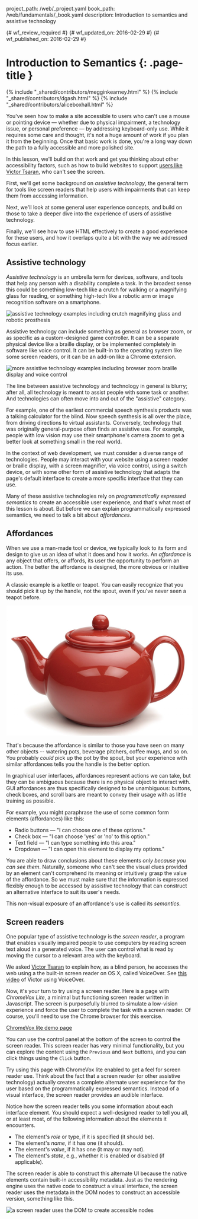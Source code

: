 project_path: /web/_project.yaml
book_path: /web/fundamentals/_book.yaml
description: Introduction to semantics and assistive technology

{# wf_review_required #}
{# wf_updated_on: 2016-02-29 #}
{# wf_published_on: 2016-02-29 #}

# Introduction to Semantics {: .page-title }

{% include "_shared/contributors/megginkearney.html" %}
{% include "_shared/contributors/dgash.html" %}
{% include "_shared/contributors/aliceboxhall.html" %}



You've seen how to make a site accessible to users who can't use a mouse or
pointing device &mdash; whether due to physical impairment, a technology issue,
or personal preference &mdash; by addressing keyboard-only use. While it
requires some care and thought, it's not a huge amount of work if you plan it
from the beginning. Once that basic work is done, you're a long way down the
path to a fully accessible and more polished site.

In this lesson, we'll build on that work and get you thinking about other
accessibility factors, such as how to build websites to support [users like
Victor Tsaran](/web/fundamentals/accessibility/#understanding-users-diversity),
who can't see the screen.

First, we'll get some background on *assistive technology*, the general term for
tools like screen readers that help  users with impairments that can keep them
from accessing information.

Next, we'll look at some general user experience concepts, and build on those to
take a deeper dive into the experience of users of assistive technology.

Finally, we'll see how to use HTML effectively to create a good experience for
these users, and how it overlaps quite a bit with the way we addressed focus
earlier.

## Assistive technology

*Assistive technology* is an umbrella term for devices, software, and tools that
help any person with a disability complete a task. In the broadest sense this
could be something low-tech like a crutch for walking or a magnifying glass for
reading, or something high-tech like a robotic arm or image recognition software
on a smartphone.

![assistive technology examples including crutch magnifying glass and robotic
prosthesis](imgs/assistive-tech1.png)

Assistive technology can include something as general as browser zoom, or as
specific as a custom-designed game controller. It can be a separate physical
device like a braille display, or be implemented completely in software like
voice control. It can be built-in to the operating system like some screen
readers, or it can be an add-on like a Chrome extension.

![more assistive technology examples including browser zoom braille display and
voice control](imgs/assistive-tech2.png)

The line between assistive technology and technology in general is blurry; after
all, all technology is meant to assist people with some task or another. And
technologies can often move into and out of the "assistive" category.

For example, one of the earliest commercial speech synthesis products was a
talking calculator for the blind. Now speech synthesis is all over the place,
from driving directions to virtual assistants. Conversely, technology that was
originally general-purpose often finds an assistive use. For example, people
with low vision may use their smartphone's camera zoom to get a better look at
something small in the real world.

In the context of web development, we must consider a diverse range of
technologies. People may interact with your website using a screen reader or
braille display, with a screen magnifier, via voice control, using a switch
device, or with some other form of assistive technology that adapts the page's
default interface to create a more specific interface that they can use.

Many of these assistive technologies rely on *programmatically expressed
semantics* to create an accessible user experience, and that's what most of this
lesson is about. But before we can explain programmatically expressed semantics,
we need to talk a bit about *affordances*.

## Affordances

When we use a man-made tool or device, we typically look to its form and design
to give us an idea of what it does and how it works. An *affordance* is any
object that offers, or affords, its user the opportunity to perform an action.
The better the affordance is designed, the more obvious or intuitive its use.

A classic example is a kettle or teapot. You can easily recognize that you
should pick it up by the handle, not the spout, even if you've never seen a
teapot before.

![a teapot with handle and spout](imgs/teapot.png)

That's because the affordance is similar to those you have seen on many other
objects -- watering pots, beverage pitchers, coffee mugs, and so on. You
probably *could* pick up the pot by the spout, but your experience with similar
affordances tells you the handle is the better option.

In graphical user interfaces, affordances represent actions we can take, but
they can be ambiguous because there is no physical object to interact with. GUI
affordances are thus specifically designed to be unambiguous: buttons, check
boxes, and scroll bars are meant to convey their usage with as little training
as possible.

For example, you might paraphrase the use of some common form elements
(affordances) like this:

 - Radio buttons &mdash; "I can choose one of these options."
 - Check box &mdash; "I can choose 'yes' or 'no' to this option."
 - Text field &mdash; "I can type something into this area."
 - Dropdown &mdash; "I can open this element to display my options."

You are able to draw conclusions about these elements *only because you can see
them*. Naturally, someone who can't see the visual clues provided by an element
can't comprehend its meaning or intuitively grasp the value of the affordance.
So we must make sure that the information is expressed flexibly enough to be
accessed by assistive technology that can construct an alternative interface to
suit its user's needs.

This non-visual exposure of an affordance's use is called its *semantics*.

## Screen readers

One popular type of assistive technology is the *screen reader*, a program that
enables visually impaired people to use computers by reading screen text aloud
in a generated voice. The user can control what is read by moving the cursor to
a relevant area with the keyboard.

We asked [Victor
Tsaran](/web/fundamentals/accessibility/#understanding-users-diversity)
to explain how, as a blind person, he accesses the web using a the built-in
screen reader on OS X, called VoiceOver. See <a
href="https://www.youtube.com/watch?v=QW_dUs9D1oQ" target="_blank">this
video</a> of Victor using VoiceOver.

Now, it's your turn to try using a screen reader. Here is a page with *ChromeVox
Lite*, a minimal but functioning screen reader written in Javascript. The screen
is purposefully blurred to simulate a low-vision experience and force the user
to complete the task with a screen reader. Of course, you'll need to use the
Chrome browser for this exercise.

<a
href="http://udacity.github.io/ud891/lesson3-semantics-built-in/02-chromevox-lite/"
target="_blank">ChromeVox lite demo page</a>

You can use the control panel at the bottom of the screen to control the screen
reader. This screen reader has very minimal functionality, but you can explore
the content using the `Previous` and `Next` buttons, and you can click things
using the `Click` button.

Try using this page with ChromeVox lite enabled to get a feel for screen reader
use. Think about the fact that a screen reader (or other assistive technology)
actually creates a complete alternate user experience for the user based on the
programmatically expressed semantics. Instead of a visual interface, the screen
reader provides an audible interface.

Notice how the screen reader tells you some information about each interface
element. You should expect a well-designed reader to tell you all, or at least
most, of the following information about the elements it encounters.

 - The element's *role* or type, if it is specified (it should be).
 - The element's *name*, if it has one (it should).
 - The element's *value*, if it has one (it may or may not).
 - The element's *state*, e.g., whether it is enabled or disabled (if
   applicable).

The screen reader is able to construct this alternate UI because the native
elements contain built-in accessibility metadata. Just as the rendering engine
uses the native code to construct a visual interface, the screen reader uses the
metadata in the DOM nodes to construct an accessible version, something like
this.

![a screen reader uses the DOM to create accessible
nodes](imgs/nativecodetoacc.png)
